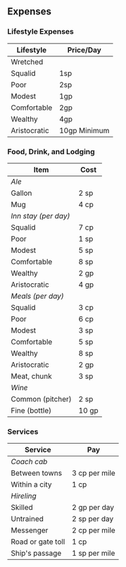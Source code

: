## **Expenses**

### **Lifestyle Expenses**
|Lifestyle|Price/Day|
|-------------------|---------------|
|Wretched||
|Squalid|1sp|
|Poor|2sp|
|Modest|1gp|
|Comfortable|2gp|
|Wealthy|4gp|
|Aristocratic|10gp Minimum|

### **Food, Drink, and Lodging**
| **Item**             | **Cost** |
|-------------------|---------------|
| *Ale*                |          |
| Gallon               | 2 sp     |
| Mug                  | 4 cp     |
| *Inn stay (per day)* |          |
| Squalid              | 7 cp     |
| Poor                 | 1 sp     |
| Modest               | 5 sp     |
| Comfortable          | 8 sp     |
| Wealthy              | 2 gp     |
| Aristocratic         | 4 gp     |
| *Meals (per day)*    |          |
| Squalid              | 3 cp     |
| Poor                 | 6 cp     |
| Modest               | 3 sp     |
| Comfortable          | 5 sp     |
| Wealthy              | 8 sp     |
| Aristocratic         | 2 gp     |
| Meat, chunk          | 3 sp     |
| *Wine*               |          |
| Common (pitcher)     | 2 sp     |
| Fine (bottle)        | 10 gp    |

### **Services**
| **Service**       | **Pay**       |
|-------------------|---------------|
| *Coach cab*       |               |
| Between towns     | 3 cp per mile |
| Within a city     | 1 cp          |
| *Hireling*        |               |
| Skilled           | 2 gp per day  |
| Untrained         | 2 sp per day  |
| Messenger         | 2 cp per mile |
| Road or gate toll | 1 cp          |
| Ship's passage    | 1 sp per mile |

 
